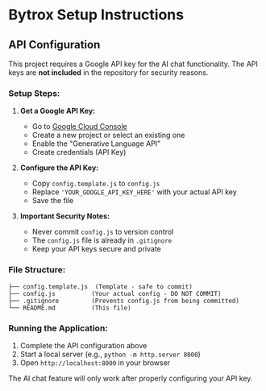 # Bytrox Setup Instructions

## API Configuration

This project requires a Google API key for the AI chat functionality. The API keys are **not included** in the repository for security reasons.

### Setup Steps:

1. **Get a Google API Key:**
   - Go to [Google Cloud Console](https://console.cloud.google.com/)
   - Create a new project or select an existing one
   - Enable the "Generative Language API"
   - Create credentials (API Key)

2. **Configure the API Key:**
   - Copy `config.template.js` to `config.js`
   - Replace `'YOUR_GOOGLE_API_KEY_HERE'` with your actual API key
   - Save the file

3. **Important Security Notes:**
   - Never commit `config.js` to version control
   - The `config.js` file is already in `.gitignore`
   - Keep your API keys secure and private

### File Structure:
```
├── config.template.js  (Template - safe to commit)
├── config.js          (Your actual config - DO NOT COMMIT)
├── .gitignore         (Prevents config.js from being committed)
└── README.md          (This file)
```

### Running the Application:
1. Complete the API configuration above
2. Start a local server (e.g., `python -m http.server 8000`)
3. Open `http://localhost:8000` in your browser

The AI chat feature will only work after properly configuring your API key.